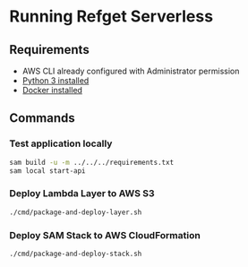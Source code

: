 # Running Refget Serverless

## Requirements

* AWS CLI already configured with Administrator permission
* [Python 3 installed](https://www.python.org/downloads/)
* [Docker installed](https://www.docker.com/community-edition)

## Commands

### Test application locally
```bash
sam build -u -m ../../../requirements.txt
sam local start-api
```

### Deploy Lambda Layer to AWS S3
```bash
./cmd/package-and-deploy-layer.sh
```

### Deploy SAM Stack to AWS CloudFormation
```bash
./cmd/package-and-deploy-stack.sh
```
